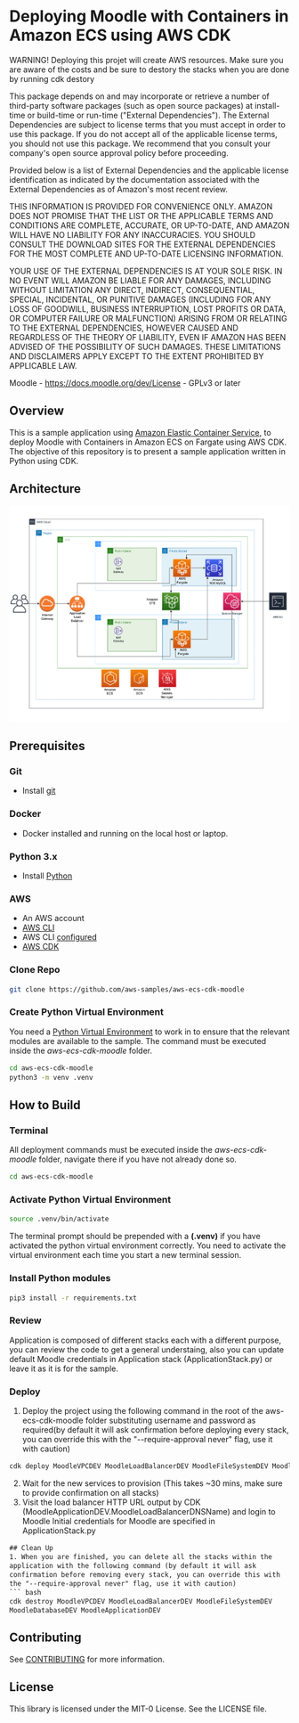 <!--- 
Copyright Amazon.com, Inc. or its affiliates. All Rights Reserved.
SPDX-License-Identifier: MIT-0  
--->

# Deploying Moodle with Containers in Amazon ECS using AWS CDK

WARNING! Deploying this projet will create AWS resources. Make sure you are aware of the costs and be sure to destory the stacks when you are done by running cdk destory

This package depends on and may incorporate or retrieve a number of third-party software packages (such as open source packages) at install-time or build-time or run-time ("External Dependencies"). The External Dependencies are subject to license terms that you must accept in order to use this package. If you do not accept all of the applicable license terms, you should not use this package. We recommend that you consult your company's open source approval policy before proceeding.

Provided below is a list of External Dependencies and the applicable license identification as indicated by the documentation associated with the External Dependencies as of Amazon's most recent review.

THIS INFORMATION IS PROVIDED FOR CONVENIENCE ONLY. AMAZON DOES NOT PROMISE THAT THE LIST OR THE APPLICABLE TERMS AND CONDITIONS ARE COMPLETE, ACCURATE, OR UP-TO-DATE, AND AMAZON WILL HAVE NO LIABILITY FOR ANY INACCURACIES. YOU SHOULD CONSULT THE DOWNLOAD SITES FOR THE EXTERNAL DEPENDENCIES FOR THE MOST COMPLETE AND UP-TO-DATE LICENSING INFORMATION.

YOUR USE OF THE EXTERNAL DEPENDENCIES IS AT YOUR SOLE RISK. IN NO EVENT WILL AMAZON BE LIABLE FOR ANY DAMAGES, INCLUDING WITHOUT LIMITATION ANY DIRECT, INDIRECT, CONSEQUENTIAL, SPECIAL, INCIDENTAL, OR PUNITIVE DAMAGES (INCLUDING FOR ANY LOSS OF GOODWILL, BUSINESS INTERRUPTION, LOST PROFITS OR DATA, OR COMPUTER FAILURE OR MALFUNCTION) ARISING FROM OR RELATING TO THE EXTERNAL DEPENDENCIES, HOWEVER CAUSED AND REGARDLESS OF THE THEORY OF LIABILITY, EVEN IF AMAZON HAS BEEN ADVISED OF THE POSSIBILITY OF SUCH DAMAGES. THESE LIMITATIONS AND DISCLAIMERS APPLY EXCEPT TO THE EXTENT PROHIBITED BY APPLICABLE LAW.

Moodle - https://docs.moodle.org/dev/License - GPLv3 or later

## Overview

This is a sample application using [Amazon Elastic Container Service](https://aws.amazon.com/ecs/), to deploy Moodle with Containers in Amazon ECS on Fargate using AWS CDK. The objective of this repository is to present a sample application written in Python using CDK.

## Architecture

<p align="center"> 
<img src="images/Architecture.png">
</p>

## Prerequisites

### Git
* Install [git](https://git-scm.com/book/en/v2/Getting-Started-Installing-Git)

### Docker
* Docker installed and running on the local host or laptop.

### Python 3.x
* Install [Python](https://www.python.org/downloads/)

### AWS
* An AWS account
* [AWS CLI](https://docs.aws.amazon.com/cli/latest/userguide/install-cliv2.html)
* AWS CLI [configured](https://docs.aws.amazon.com/cli/latest/userguide/cli-configure-quickstart.html#cli-configure-quickstart-config)
* [AWS CDK](https://docs.aws.amazon.com/cdk/latest/guide/getting_started.html)

### Clone Repo
```bash
git clone https://github.com/aws-samples/aws-ecs-cdk-moodle
```
### Create Python Virtual Environment
You need a [Python Virtual Environment](https://docs.python.org/3/library/venv.html) to work in to ensure that the relevant modules are available to the sample.  The command must be executed inside the *aws-ecs-cdk-moodle* folder.
```bash
cd aws-ecs-cdk-moodle
python3 -m venv .venv 
```
## How to Build

### Terminal
All deployment commands must be executed inside the *aws-ecs-cdk-moodle* folder, navigate there if you have not already done so.
```bash
cd aws-ecs-cdk-moodle
```
### Activate Python Virtual Environment
```bash
source .venv/bin/activate
```
The terminal prompt should be prepended with a **(.venv)** if you have activated the python virtual environment correctly.  You need to activate the virtual environment each time you start a new terminal session.

### Install Python modules
```bash 
pip3 install -r requirements.txt
```
### Review
Application is composed of different stacks each with a different purpose, you can review the code to get a general understaing, also you can update default Moodle credentials in Application stack (ApplicationStack.py) or leave it as it is for the sample.

### Deploy 
1. Deploy the project using the following command in the root of the aws-ecs-cdk-moodle folder substituting username and password as required(by default it will ask confirmation before deploying every stack, you can override this with the "--require-approval never" flag, use it with caution)
``` bash
cdk deploy MoodleVPCDEV MoodleLoadBalancerDEV MoodleFileSystemDEV MoodleDatabaseDEV MoodleApplicationDEV
```
2. Wait for the new services to provision (This takes ~30 mins, make sure to provide confirmation on all stacks)
3. Visit the load balancer HTTP URL output by CDK (MoodleApplicationDEV.MoodleLoadBalancerDNSName) and login to Moodle
Initial credentials for Moodle are specified in ApplicationStack.py
```
## Clean Up
1. When you are finished, you can delete all the stacks within the application with the following command (by default it will ask confirmation before removing every stack, you can override this with the "--require-approval never" flag, use it with caution)
``` bash
cdk destroy MoodleVPCDEV MoodleLoadBalancerDEV MoodleFileSystemDEV MoodleDatabaseDEV MoodleApplicationDEV 
```
## Contributing
See [CONTRIBUTING](CONTRIBUTING.md#security-issue-notifications) for more information.
## License

This library is licensed under the MIT-0 License. See the LICENSE file.



